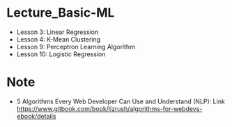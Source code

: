 # Lecture_Basic-ML

 - Lesson 3: Linear Regression
 - Lesson 4: K-Mean Clustering
 - Lesson 9: Perceptron Learning Algorithm
 - Lesson 10: Logistic Regression

# Note
 - 5 Algorithms Every Web Developer Can Use and Understand (NLP):
 Link https://www.gitbook.com/book/lizrush/algorithms-for-webdevs-ebook/details
